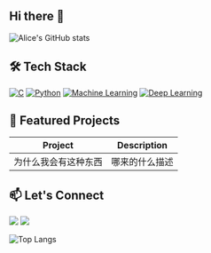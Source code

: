 ## Hi there 👋

<!-- 动态统计卡片 -->
![Alice's GitHub stats](https://github-readme-stats.vercel.app/api?username=alice-kroi&show_icons=true&theme=radical)

<!-- 技术栈展示 -->
## 🛠 Tech Stack
[![C](https://img.shields.io/badge/-C-00599C?style=flat&logo=c&logoColor=white)](https://en.wikipedia.org/wiki/C_(programming_language))
[![Python](https://img.shields.io/badge/-Python-3776AB?style=flat&logo=python&logoColor=white)](https://www.python.org/)
[![Machine Learning](https://img.shields.io/badge/-ML-FF6F00?style=flat&logo=scikit-learn&logoColor=white)](https://scikit-learn.org/)
[![Deep Learning](https://img.shields.io/badge/-DL-FF6F00?style=flat&logo=tensorflow&logoColor=white)](https://www.tensorflow.org/)

<!-- 项目展示 -->
## 🌟 Featured Projects
| Project | Description | 
|---------|-------------|
| 为什么我会有这种东西 | 哪来的什么描述 |


<!-- 社交链接 -->
## 📫 Let's Connect
[<img src="https://img.shields.io/badge/LinkedIn-0A66C2?style=for-the-badge&logo=linkedin&logoColor=white">](https://linkedin.com/in/your-profile)
[<img src="https://img.shields.io/badge/WeChat-07C160?style=for-the-badge&logo=wechat&logoColor=white">](https://example.com/wechat)

<!-- 动态排行榜 -->
![Top Langs](https://github-readme-stats.vercel.app/api/top-langs/?username=alice-kroi&layout=compact)
